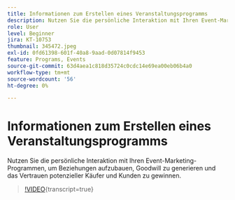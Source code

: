 ```yaml
---
title: Informationen zum Erstellen eines Veranstaltungsprogramms
description: Nutzen Sie die persönliche Interaktion mit Ihren Event-Marketing-Programmen, um Beziehungen aufzubauen, Goodwill zu generieren und das Vertrauen potenzieller Käufer und Kunden zu gewinnen.
role: User
level: Beginner
jira: KT-10753
thumbnail: 345472.jpeg
exl-id: 0fd61398-601f-40a8-9aad-0d07814f9453
feature: Programs, Events
source-git-commit: 63d4aea1c818d35724c0cdc14e69ea00eb06b4a0
workflow-type: tm+mt
source-wordcount: '56'
ht-degree: 0%

---
```


# Informationen zum Erstellen eines Veranstaltungsprogramms

Nutzen Sie die persönliche Interaktion mit Ihren Event-Marketing-Programmen, um Beziehungen aufzubauen, Goodwill zu generieren und das Vertrauen potenzieller Käufer und Kunden zu gewinnen.

>[!VIDEO](https://video.tv.adobe.com/v/345472/?quality=12&learn=on){transcript=true}
